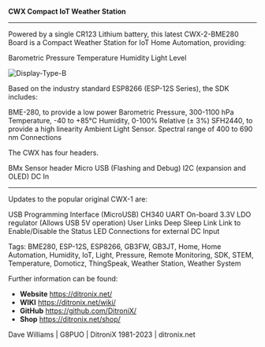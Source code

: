 **CWX Compact IoT Weather Station**

------------

Powered by a single CR123 Lithium battery, this latest CWX-2-BME280 Board is a Compact Weather Station for IoT Home Automation, providing:

Barometric Pressure
Temperature
Humidity
Light Level

![Display-Type-B](https://ditronix.net/wp-content/uploads/2022/12/CWX-2-ESP8266-BME280-Board-2212-202-Battery-USB.jpg?raw=true)

Based on the industry standard ESP8266 (ESP-12S Series), the SDK includes:

BME-280, to provide a low power
Barometric Pressure, 300-1100 hPa
Temperature, -40 to +85°C
Humidity, 0-100% Relative (± 3%)
SFH2440, to provide a high linearity Ambient Light Sensor.
Spectral range of 400 to 690 nm
Connections

The CWX has four headers.

BMx Sensor header
Micro USB (Flashing and Debug)
I2C (expansion and OLED)
DC In

---

Updates to the popular original CWX-1 are:

USB Programming Interface (MicroUSB)
CH340 UART
On-board 3.3V LDO regulator (Allows USB 5V operation)
User Links
Deep Sleep Link
Link to Enable/Disable the Status LED
Connections for external DC Input


Tags: BME280, ESP-12S, ESP8266, GB3FW, GB3JT, Home, Home Automation, Humidity, IoT, Light, Pressure, Remote Monitoring, SDK, STEM, Temperature, Domoticz, ThingSpeak, Weather Station, Weather System

Further information can be found:

- **Website** https://ditronix.net/
- **WIKI**  https://ditronix.net/wiki/
- **GitHub**  https://github.com/DitroniX/
- **Shop**  https://ditronix.net/shop/

Dave Williams | G8PUO | DitroniX 1981-2023 | ditronix.net
